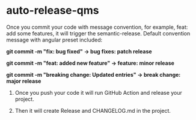 # auto-release-qms


Once you commit your code with message convention, for example, feat: add some features, it will trigger the semantic-release. Default convention message with angular preset included:

**git commit -m "fix: bug fixed" -> bug fixes: patch release**

**git commit -m "feat: added new feature" -> feature: minor release**

**git commit -m "breaking change: Updated entries" -> break change: major release**

1. Once you push your code it will run GitHub Action and release your project.

2. Then it will create Release and CHANGELOG.md in the project.








